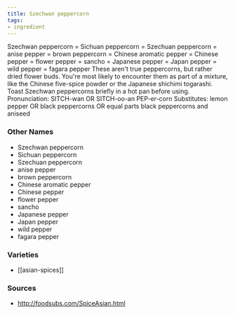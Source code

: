 ```yaml
---
title: Szechwan peppercorn
tags:
- ingredient
---
```

Szechwan peppercorn = Sichuan peppercorn = Szechuan peppercorn = anise pepper = brown peppercorn = Chinese aromatic pepper = Chinese pepper = flower pepper = sancho = Japanese pepper = Japan pepper = wild pepper = fagara pepper These aren't true peppercorns, but rather dried flower buds. You're most likely to encounter them as part of a mixture, like the Chinese five-spice powder or the Japanese shichimi togarashi. Toast Szechwan peppercorns briefly in a hot pan before using. Pronunciation: SITCH-wan OR SITCH-oo-an PEP-er-corn Substitutes: lemon pepper OR black peppercorns OR equal parts black peppercorns and aniseed

### Other Names

* Szechwan peppercorn
* Sichuan peppercorn
* Szechuan peppercorn
* anise pepper
* brown peppercorn
* Chinese aromatic pepper
* Chinese pepper
* flower pepper
* sancho
* Japanese pepper
* Japan pepper
* wild pepper
* fagara pepper

### Varieties

* [[asian-spices]]

### Sources
* http://foodsubs.com/SpiceAsian.html
